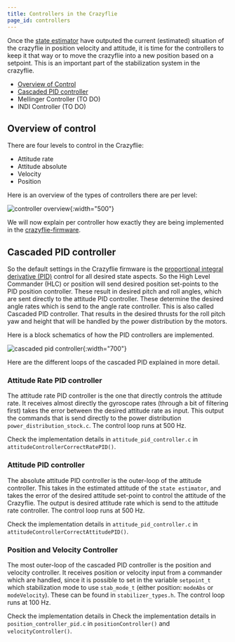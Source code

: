 ```yaml
---
title: Controllers in the Crazyflie
page_id: controllers
---
```



Once the [state estimator](/docs/functional-areas/sensor-to-control/state_estimators.md) have outputed the current (estimated) situation of the crazyflie in position velocity and attitude, it is time for the controllers to keep it that way or to move the crazyflie into a new position based on a setpoint. This is an important part of the stabilization system in the crazyflie.

 * [Overview of Control](#overview-of-control)
 * [Cascaded PID controller](#cascaded-pid-controller)
 * Mellinger Controller (TO DO)
 * INDI Controller (TO DO)

## Overview of control
There are four levels to control in the Crazyflie:
* Attitude rate
* Attitude absolute
* Velocity
* Position

Here is an overview of the types of controllers there are per level:

![controller overview](/docs/images/controller_overview.png){:width="500"}

We will now explain per controller how exactly they are being implemented in the [crazyflie-firmware](https://github.com/bitcraze/crazyflie-firmware/).



## Cascaded PID controller


So the default settings in the Crazyflie firmware is the [proportional integral derivative (PID)](https://en.wikipedia.org/wiki/PID_controller) control for all desired state aspects. So the High Level Commander (HLC) or position will send desired position set-points to the PID position controller. These result in desired pitch and roll angles, which are sent directly to the attitude PID controller. These determine the desired angle rates which is send to the angle rate controller. This is also called Cascaded PID controller. That results in the desired thrusts for the roll pitch yaw and height that will be handled by the power distribution by the motors.


Here is a block schematics of how the PID controllers are implemented.

![cascaded pid controller](/docs/images/cascaded_pid_controller.png){:width="700"}

Here are the different loops of the cascaded PID explained in more detail.

### Attitude Rate PID controller

The attitude rate PID controller is the one that directly controls the attitude rate. It receives almost directly the gyroscope rates (through a bit of filtering first) takes the error between the desired attitude rate as input. This output the commands that is send directly to the power distribution `power_distribution_stock.c`. The control loop runs at 500 Hz.

Check the implementation details in `attitude_pid_controller.c` in `attitudeControllerCorrectRatePID()`.

### Attitude PID controller

The absolute attitude PID controller is the outer-loop of the attitude controller. This takes in the estimated attitude of the `state estimator`, and takes the error of the desired attitude set-point to control the attitude of the Crazyflie. The output is desired attitude rate which is send to the attitude rate controller. The control loop runs at 500 Hz.

Check the implementation details in `attitude_pid_controller.c` in `attitudeControllerCorrectAttitudePID()`.

### Position and Velocity Controller

The most outer-loop of the cascaded PID controller is the position and velocity controller. It receives position or velocity input from a commander which are handled, since it is possible to set in the variable `setpoint_t` which  stabilization mode to use `stab_mode_t` (either position:  `modeAbs` or `modeVelocity`). These can be found in `stabilizer_types.h`. The control loop runs at 100 Hz.

Check the implementation details in Check the implementation details in `position_controller_pid.c` in `positionController()` and  `velocityController()`.

